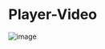 # Player-Video
![image](https://github.com/viniciusalves23/Player-Video/assets/83824469/a1901212-8e6e-4444-ad7d-c5c7cdf59804)
